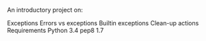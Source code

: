 An introductory project on:

Exceptions
Errors vs exceptions
Builtin exceptions
Clean-up actions
Requirements
Python 3.4
pep8 1.7
